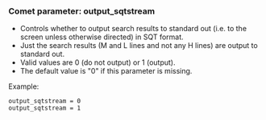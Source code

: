 ### Comet parameter: output_sqtstream

- Controls whether to output search results to standard out
(i.e. to the screen unless otherwise directed) in SQT format.
- Just the search results (M and L lines and not any H lines)
are output to standard out.
- Valid values are 0 (do not output) or 1 (output).
- The default value is "0" if this parameter is missing.

Example:
```
output_sqtstream = 0
output_sqtstream = 1
```
